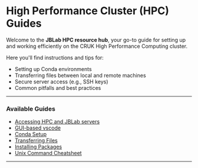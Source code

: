 # High Performance Cluster (HPC) Guides

Welcome to the **JBLab HPC resource hub**, your go-to guide for setting up and working efficiently on the CRUK High Performance Computing cluster.

Here you'll find instructions and tips for:

- Setting up Conda environments  
- Transferring files between local and remote machines  
- Secure server access (e.g., SSH keys)  
- Common pitfalls and best practices

---

### Available Guides

- [Accessing HPC and JBLab servers](HPC/access_hpc_servers.md)
- [GUI-based vscode](HPC/vscode.md)
- [Conda Setup](HPC/conda.md)
- [Transferring Files](HPC/transfer_files.md)
- [Installing Packages](installing_packages.md)
- [Unix Command Cheatsheet](HPC/unix_commands.md)

---
